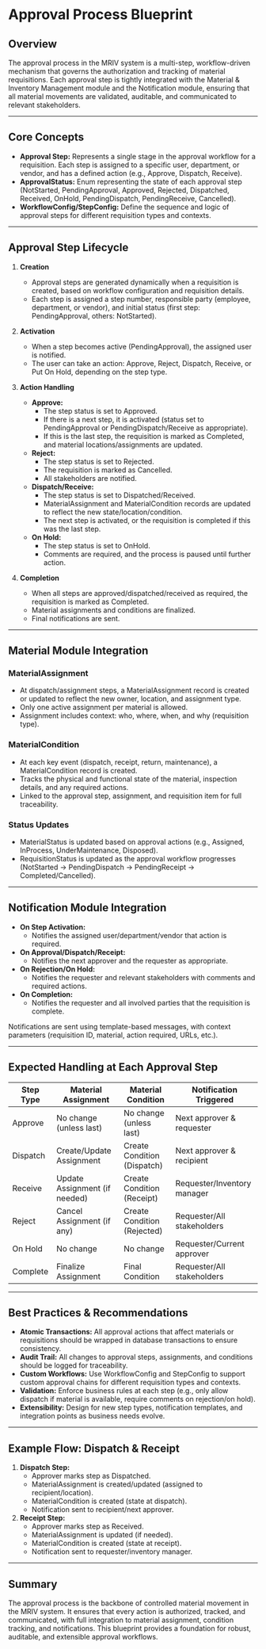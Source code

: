 # Approval Process Blueprint

## Overview

The approval process in the MRIV system is a multi-step, workflow-driven mechanism that governs the authorization and tracking of material requisitions. Each approval step is tightly integrated with the Material & Inventory Management module and the Notification module, ensuring that all material movements are validated, auditable, and communicated to relevant stakeholders.

---

## Core Concepts

- **Approval Step:** Represents a single stage in the approval workflow for a requisition. Each step is assigned to a specific user, department, or vendor, and has a defined action (e.g., Approve, Dispatch, Receive).
- **ApprovalStatus:** Enum representing the state of each approval step (NotStarted, PendingApproval, Approved, Rejected, Dispatched, Received, OnHold, PendingDispatch, PendingReceive, Cancelled).
- **WorkflowConfig/StepConfig:** Define the sequence and logic of approval steps for different requisition types and contexts.

---

## Approval Step Lifecycle

1. **Creation**
   - Approval steps are generated dynamically when a requisition is created, based on workflow configuration and requisition details.
   - Each step is assigned a step number, responsible party (employee, department, or vendor), and initial status (first step: PendingApproval, others: NotStarted).

2. **Activation**
   - When a step becomes active (PendingApproval), the assigned user is notified.
   - The user can take an action: Approve, Reject, Dispatch, Receive, or Put On Hold, depending on the step type.

3. **Action Handling**
   - **Approve:**
     - The step status is set to Approved.
     - If there is a next step, it is activated (status set to PendingApproval or PendingDispatch/Receive as appropriate).
     - If this is the last step, the requisition is marked as Completed, and material locations/assignments are updated.
   - **Reject:**
     - The step status is set to Rejected.
     - The requisition is marked as Cancelled.
     - All stakeholders are notified.
   - **Dispatch/Receive:**
     - The step status is set to Dispatched/Received.
     - MaterialAssignment and MaterialCondition records are updated to reflect the new state/location/condition.
     - The next step is activated, or the requisition is completed if this was the last step.
   - **On Hold:**
     - The step status is set to OnHold.
     - Comments are required, and the process is paused until further action.

4. **Completion**
   - When all steps are approved/dispatched/received as required, the requisition is marked as Completed.
   - Material assignments and conditions are finalized.
   - Final notifications are sent.

---

## Material Module Integration

### **MaterialAssignment**
- At dispatch/assignment steps, a MaterialAssignment record is created or updated to reflect the new owner, location, and assignment type.
- Only one active assignment per material is allowed.
- Assignment includes context: who, where, when, and why (requisition type).

### **MaterialCondition**
- At each key event (dispatch, receipt, return, maintenance), a MaterialCondition record is created.
- Tracks the physical and functional state of the material, inspection details, and any required actions.
- Linked to the approval step, assignment, and requisition item for full traceability.

### **Status Updates**
- MaterialStatus is updated based on approval actions (e.g., Assigned, InProcess, UnderMaintenance, Disposed).
- RequisitionStatus is updated as the approval workflow progresses (NotStarted → PendingDispatch → PendingReceipt → Completed/Cancelled).

---

## Notification Module Integration

- **On Step Activation:**
  - Notifies the assigned user/department/vendor that action is required.
- **On Approval/Dispatch/Receipt:**
  - Notifies the next approver and the requester as appropriate.
- **On Rejection/On Hold:**
  - Notifies the requester and relevant stakeholders with comments and required actions.
- **On Completion:**
  - Notifies the requester and all involved parties that the requisition is complete.

Notifications are sent using template-based messages, with context parameters (requisition ID, material, action required, URLs, etc.).

---

## Expected Handling at Each Approval Step

| Step Type         | Material Assignment         | Material Condition         | Notification Triggered         |
|-------------------|----------------------------|---------------------------|-------------------------------|
| Approve           | No change (unless last)    | No change (unless last)   | Next approver & requester       |
| Dispatch          | Create/Update Assignment   | Create Condition (Dispatch)| Next approver & recipient       |
| Receive           | Update Assignment (if needed)| Create Condition (Receipt)| Requester/Inventory manager   |
| Reject            | Cancel Assignment (if any) | Create Condition (Rejected)| Requester/All stakeholders    |
| On Hold           | No change                  | No change                 | Requester/Current approver    |
| Complete          | Finalize Assignment        | Final Condition           | Requester/All stakeholders    |

---

## Best Practices & Recommendations

- **Atomic Transactions:** All approval actions that affect materials or requisitions should be wrapped in database transactions to ensure consistency.
- **Audit Trail:** All changes to approval steps, assignments, and conditions should be logged for traceability.
- **Custom Workflows:** Use WorkflowConfig and StepConfig to support custom approval chains for different requisition types and contexts.
- **Validation:** Enforce business rules at each step (e.g., only allow dispatch if material is available, require comments on rejection/on hold).
- **Extensibility:** Design for new step types, notification templates, and integration points as business needs evolve.

---

## Example Flow: Dispatch & Receipt

1. **Dispatch Step:**
   - Approver marks step as Dispatched.
   - MaterialAssignment is created/updated (assigned to recipient/location).
   - MaterialCondition is created (state at dispatch).
   - Notification sent to recipient/next approver.
2. **Receipt Step:**
   - Approver marks step as Received.
   - MaterialAssignment is updated (if needed).
   - MaterialCondition is created (state at receipt).
   - Notification sent to requester/inventory manager.

---

## Summary

The approval process is the backbone of controlled material movement in the MRIV system. It ensures that every action is authorized, tracked, and communicated, with full integration to material assignment, condition tracking, and notifications. This blueprint provides a foundation for robust, auditable, and extensible approval workflows. 